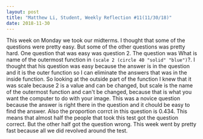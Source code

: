```yaml
---
layout: post
title: "Matthew Li, Student, Weekly Reflection #11(11/30/18)"
date: 2018-11-30
---
```

This week on Monday we took our midterms. I thought that some of the questions were pretty easy. But some of the other questions was pretty hard. One question that was easy was question 2. The question was What is name of the outermost function in ```(scale 2 (circle 40 "solid" "blue")```?. I thought that his question was easy because the answer is in the question and it is the outer function so I can eliminate the answers that was in the inside function. So looking at the outside part of the function I knew that it was scale because 2 is a value and can be changed, but scale is the name of the outermost function and can't be changed, because that is what you want the computer to do with your image. This was a novice question because the answer is right there in the question and it chould be easy to find the answer. Also the proportion corrct in this question is 0.434. This means that almost half the people that took this test got the question correct. But the other half got the question wrong. This week went by pretty fast because all we did revolved around the test.
